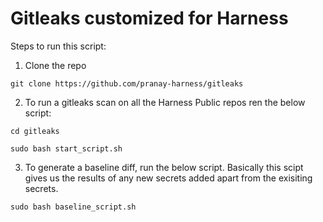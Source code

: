 # Gitleaks customized for Harness


Steps to run this script:

1. Clone the repo

`git clone https://github.com/pranay-harness/gitleaks`

2. To run a gitleaks scan on all the Harness Public repos ren the below script:

`cd gitleaks`

`sudo bash start_script.sh`


3. To generate a baseline diff, run the below script. Basically this scipt gives us the results of any new secrets added apart from the exisiting secrets.

`sudo bash baseline_script.sh`


